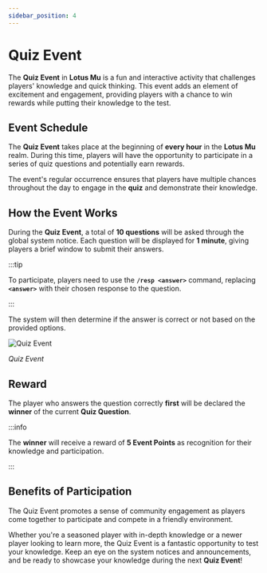 ```yaml
---
sidebar_position: 4
---
```


# Quiz Event

The **Quiz Event** in **Lotus Mu** is a fun and interactive activity that challenges players' knowledge and quick thinking. This event adds an element of excitement and engagement, providing players with a chance to win rewards while putting their knowledge to the test.

## Event Schedule

The **Quiz Event** takes place at the beginning of **every hour** in the **Lotus Mu** realm. During this time, players will have the opportunity to participate in a series of quiz questions and potentially earn rewards.

The event's regular occurrence ensures that players have multiple chances throughout the day to engage in the **quiz** and demonstrate their knowledge.

## How the Event Works

During the **Quiz Event**, a total of **10 questions** will be asked through the global system notice. Each question will be displayed for **1 minute**, giving players a brief window to submit their answers.

:::tip

To participate, players need to use the **`/resp <answer>`** command, replacing **`<answer>`** with their chosen response to the question.

:::

The system will then determine if the answer is correct or not based on the provided options.

![Quiz Event](/img/events/quiz-event.jpg)

_Quiz Event_

## Reward

The player who answers the question correctly **first** will be declared the **winner** of the current **Quiz Question**.

:::info

The **winner** will receive a reward of **5 Event Points** as recognition for their knowledge and participation.

:::

## Benefits of Participation

The Quiz Event promotes a sense of community engagement as players come together to participate and compete in a friendly environment.

Whether you're a seasoned player with in-depth knowledge or a newer player looking to learn more, the Quiz Event is a fantastic opportunity to test your knowledge. Keep an eye on the system notices and announcements, and be ready to showcase your knowledge during the next **Quiz Event**!
